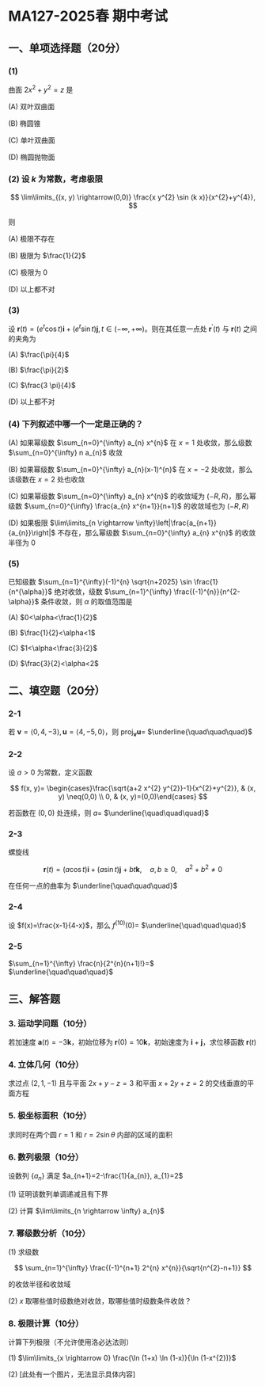# MA127-2025春 期中考试

## 一、单项选择题（20分）

### (1)

曲面 $2 x^{2}+y^{2}=z$ 是

(A) 双叶双曲面

(B) 椭圆锥

(C) 单叶双曲面

(D) 椭圆抛物面

### (2) 设 $k$ 为常数，考虑极限

$$
\lim\limits_{(x, y) \rightarrow(0,0)} \frac{x y^{2} \sin (k x)}{x^{2}+y^{4}},
$$

则

(A) 极限不存在

(B) 极限为 $\frac{1}{2}$

(C) 极限为 0

(D) 以上都不对

### (3)

设 $\mathbf{r}(t)=(e^{t} \cos t) \mathbf{i}+(e^{t} \sin t) \mathbf{j}, t \in(-\infty,+\infty)$。则在其任意一点处 $\mathbf{r}^{\prime}(t)$ 与 $\mathbf{r}(t)$ 之间的夹角为

(A) $\frac{\pi}{4}$

(B) $\frac{\pi}{2}$

(C) $\frac{3 \pi}{4}$

(D) 以上都不对

### (4) 下列叙述中哪一个一定是正确的？

(A) 如果幂级数 $\sum_{n=0}^{\infty} a_{n} x^{n}$ 在 $x=1$ 处收敛，那么级数 $\sum_{n=0}^{\infty} n a_{n}$ 收敛

(B) 如果幂级数 $\sum_{n=0}^{\infty} a_{n}(x-1)^{n}$ 在 $x=-2$ 处收敛，那么该级数在 $x=2$ 处也收敛

(C) 如果幂级数 $\sum_{n=0}^{\infty} a_{n} x^{n}$ 的收敛域为 $(-R, R)$，那么幂级数 $\sum_{n=0}^{\infty} \frac{a_{n} x^{n+1}}{n+1}$ 的收敛域也为 $(-R, R)$

(D) 如果极限 $\lim\limits_{n \rightarrow \infty}\left|\frac{a_{n+1}}{a_{n}}\right|$ 不存在，那么幂级数 $\sum_{n=0}^{\infty} a_{n} x^{n}$ 的收敛半径为 0

### (5)

已知级数 $\sum_{n=1}^{\infty}(-1)^{n} \sqrt{n+2025} \sin \frac{1}{n^{\alpha}}$ 绝对收敛，级数 $\sum_{n=1}^{\infty} \frac{(-1)^{n}}{n^{2-\alpha}}$ 条件收敛，则 $\alpha$ 的取值范围是

(A) $0<\alpha<\frac{1}{2}$

(B) $\frac{1}{2}<\alpha<1$

(C) $1<\alpha<\frac{3}{2}$

(D) $\frac{3}{2}<\alpha<2$

## 二、填空题（20分）

### 2-1

若 $\mathbf{v}=\langle 0,4,-3\rangle, \mathbf{u}=\langle 4,-5,0\rangle$，则 $\operatorname{proj}_{\mathbf{v}} \mathbf{u}=$ $\underline{\quad\quad\quad}$

### 2-2

设 $a>0$ 为常数，定义函数

$$
f(x, y)= \begin{cases}\frac{\sqrt{a+2 x^{2} y^{2}}-1}{x^{2}+y^{2}}, & (x, y) \neq(0,0) \\ 0, & (x, y)=(0,0)\end{cases}
$$

若函数在 $(0,0)$ 处连续，则 $a=$ $\underline{\quad\quad\quad}$

### 2-3

螺旋线

$$
\mathbf{r}(t)=(a \cos t) \mathbf{i}+(a \sin t) \mathbf{j}+b t \mathbf{k}, \quad a, b \geq 0, \quad a^{2}+b^{2} \neq 0
$$

在任何一点的曲率为 $\underline{\quad\quad\quad}$

### 2-4

设 $f(x)=\frac{x-1}{4-x}$，那么 $f^{(10)}(0)=$ $\underline{\quad\quad\quad}$

### 2-5

$\sum_{n=1}^{\infty} \frac{n}{2^{n}(n+1)!}=$ $\underline{\quad\quad\quad}$

## 三、解答题

### 3. 运动学问题（10分）

若加速度 $\mathbf{a}(t)=-3 \mathbf{k}$，初始位移为 $\mathbf{r}(0)=10 \mathbf{k}$，初始速度为 $\mathbf{i}+\mathbf{j}$，求位移函数 $\mathbf{r}(t)$

### 4. 立体几何（10分）

求过点 $(2,1,-1)$ 且与平面 $2 x+y-z=3$ 和平面 $x+2 y+z=2$ 的交线垂直的平面方程

### 5. 极坐标面积（10分）

求同时在两个圆 $r=1$ 和 $r=2 \sin \theta$ 内部的区域的面积

### 6. 数列极限（10分）

设数列 $\{a_{n}\}$ 满足 $a_{n+1}=2-\frac{1}{a_{n}}, a_{1}=2$

(1) 证明该数列单调递减且有下界

(2) 计算 $\lim\limits_{n \rightarrow \infty} a_{n}$

### 7. 幂级数分析（10分）

(1) 求级数

$$
\sum_{n=1}^{\infty} \frac{(-1)^{n+1} 2^{n} x^{n}}{\sqrt{n^{2}-n+1}}
$$

的收敛半径和收敛域

(2) $x$ 取哪些值时级数绝对收敛，取哪些值时级数条件收敛？

### 8. 极限计算（10分）

计算下列极限（不允许使用洛必达法则）

(1) $\lim\limits_{x \rightarrow 0} \frac{\ln (1+x) \ln (1-x)}{\ln (1-x^{2})}$

(2) [此处有一个图片，无法显示具体内容]

